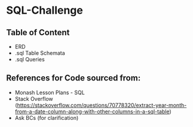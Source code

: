 # SQL-Challenge

## Table of Content
- ERD
- .sql Table Schemata
- .sql Queries

## References for Code sourced from:
- Monash Lesson Plans - SQL
- Stack Overflow (https://stackoverflow.com/questions/70778320/extract-year-month-from-a-date-column-along-with-other-columns-in-a-sql-table)
- Ask BCs (for clarification)

